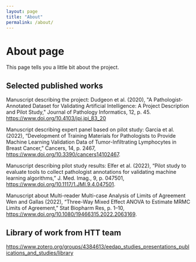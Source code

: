 ```yaml
---
layout: page
title: "About"
permalink: /about/
---
```

# About page

This page tells you a little bit about the project.

## Selected published works 
Manuscript describing the project:
Dudgeon et al. (2020), "A Pathologist-Annotated Dataset for Validating Artificial Intelligence: A Project Description and Pilot Study," Journal of Pathology Informatics, 12, p. 45. https://www.doi.org/10.4103/jpi.jpi_83_20

Manuscript describing expert panel based on pilot study:
Garcia et al. (2022), “Development of Training Materials for Pathologists to Provide Machine Learning Validation Data of Tumor-Infiltrating Lymphocytes in Breast Cancer,” Cancers, 14, p. 2467, https://www.doi.org/10.3390/cancers14102467.

Manuscript describing pilot study results:
Elfer et al. (2022), “Pilot study to evaluate tools to collect pathologist annotations for validating machine learning algorithms,” J. Med. Imag., 9, p. 047501, https://www.doi.org/10.1117/1.JMI.9.4.047501.

Manuscript about Multi-reader Multi-case Analysis of Limits of Agreement
Wen and Gallas (2022), “Three-Way Mixed Effect ANOVA to Estimate MRMC Limits of Agreement,” Stat Biopharm Res, p. 1–10, https://www.doi.org/10.1080/19466315.2022.2063169.


## Library of work from HTT team
https://www.zotero.org/groups/4384613/eedap_studies_presentations_publications_and_studies/library